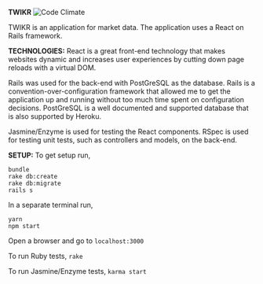 **TWIKR**
![Code Climate](https://codeclimate.com/github/seanwbrooks/twikr_using_webpacker.png)

TWIKR is an application for market data. The application uses a React on Rails framework.

**TECHNOLOGIES:**
React is a great front-end technology that makes websites dynamic and increases user experiences by cutting down page reloads with a virtual DOM.

Rails was used for the back-end with PostGreSQL as the database. Rails is a convention-over-configuration framework that allowed me to get the application up and running without too much time spent on configuration decisions. PostGreSQL is a well documented and supported database that is also supported by Heroku.

Jasmine/Enzyme is used for testing the React components. RSpec is used for testing unit tests, such as controllers and models, on the back-end.

**SETUP:**
To get setup run,
```
bundle
rake db:create
rake db:migrate
rails s
```

In a separate terminal run,
```
yarn
npm start
```

Open a browser and go to `localhost:3000`

To run Ruby tests,
`rake`

To run Jasmine/Enzyme tests,
`karma start`
